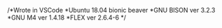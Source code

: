 /*Wrote in VSCode
*Ubuntu 18.04 bionic beaver
*GNU BISON ver 3.2.3
*GNU M4 ver 1.4.18
*FLEX ver 2.6.4-6
*/